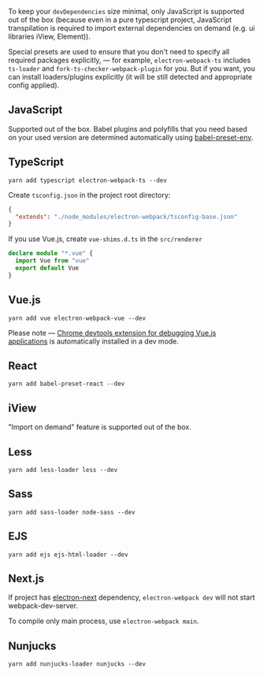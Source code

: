 To keep your `devDependencies` size minimal, only JavaScript is supported out of the box
(because even in a pure typescript project, JavaScript transpilation is required to import external dependencies on demand (e.g. ui libraries iView, Element)).

Special presets are used to ensure that you don't need to specify all required packages explicitly, — for example, `electron-webpack-ts` includes `ts-loader` and `fork-ts-checker-webpack-plugin` for you.
But if you want, you can install loaders/plugins explicitly (it will be still detected and appropriate config applied).

## JavaScript

Supported out of the box.
Babel plugins and polyfills that you need based on your used version are determined automatically using [babel-preset-env](https://github.com/babel/babel-preset-env).

## TypeScript

`yarn add typescript electron-webpack-ts --dev`

Create `tsconfig.json` in the project root directory:

```json
{
  "extends": "./node_modules/electron-webpack/tsconfig-base.json"
}
```

If you use Vue.js, create `vue-shims.d.ts` in the `src/renderer`

```typescript
declare module "*.vue" {
  import Vue from "vue"
  export default Vue
}
```

## Vue.js

`yarn add vue electron-webpack-vue --dev`

Please note — [Chrome devtools extension for debugging Vue.js applications](https://github.com/vuejs/vue-devtools) is automatically installed in a dev mode.

## React

`yarn add babel-preset-react --dev`

## iView

"Import on demand" feature is supported out of the box.

## Less

`yarn add less-loader less --dev`

## Sass

`yarn add sass-loader node-sass --dev`

## EJS

`yarn add ejs ejs-html-loader --dev`

## Next.js

If project has [electron-next](https://github.com/leo/electron-next) dependency, `electron-webpack dev` will not start webpack-dev-server.

To compile only main process, use `electron-webpack main`.

## Nunjucks

`yarn add nunjucks-loader nunjucks --dev`
